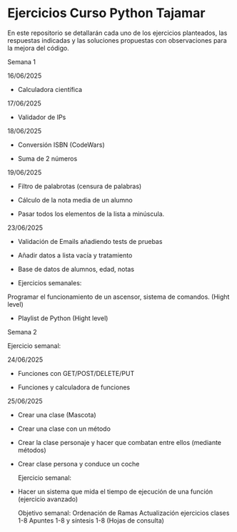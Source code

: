 # Ejercicios Curso Python Tajamar
En este repositorio se detallarán cada uno de los ejercicios planteados, las respuestas indicadas y las soluciones propuestas con observaciones para la mejora del código.


Semana 1


16/06/2025

- Calculadora científica


17/06/2025

- Validador de IPs


18/06/2025

- Conversión ISBN (CodeWars)

- Suma de 2 números



19/06/2025

- Filtro de palabrotas (censura de palabras)

- Cálculo de la nota media de un alumno

- Pasar todos los elementos de la lista a minúscula.


23/06/2025

- Validación de Emails añadiendo tests de pruebas

- Añadir datos a lista vacía y tratamiento

- Base de datos de alumnos, edad, notas






- Ejercicios semanales:

Programar el funcionamiento de un ascensor, sistema de comandos. (Hight level)

- Playlist de Python (Hight level)

Semana 2

Ejercicio semanal:

24/06/2025

- Funciones con GET/POST/DELETE/PUT

- Funciones y calculadora de funciones


25/06/2025

- Crear una clase (Mascota)
- Crear una clase con un método
- Crear la clase personaje y hacer que combatan entre ellos (mediante métodos)
- Crear clase persona y conduce un coche

  Ejercicio semanal:

- Hacer un sistema que mida el tiempo de ejecución de una función (ejercicio avanzado)

  Objetivo semanal:
Ordenación de Ramas
Actualización ejercicios clases 1-8
Apuntes 1-8 y síntesis 1-8 (Hojas de consulta)
